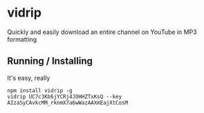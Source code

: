 vidrip
======

Quickly and easily download an entire channel on YouTube in MP3 formatting

## Running / Installing
It's easy, really

    npm install vidrip -g
    vidrip UC7c3Kb6jYCRj4JOHHZTxKsQ --key AIzaSyCAvkcMM_rknmX7a6wWazAAXmEajXtCosM

